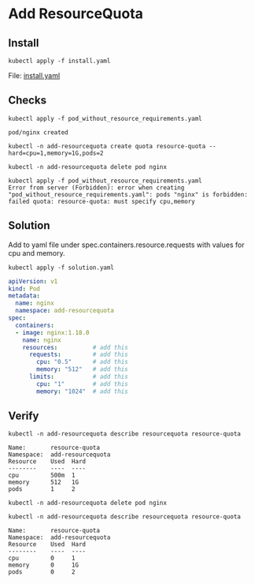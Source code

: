 # Add ResourceQuota

## Install

```text
kubectl apply -f install.yaml
```

File: [install.yaml](install.yaml)

## Checks

```text
kubectl apply -f pod_without_resource_requirements.yaml

pod/nginx created

kubectl -n add-resourcequota create quota resource-quota --hard=cpu=1,memory=1G,pods=2

kubectl -n add-resourcequota delete pod nginx

kubectl apply -f pod_without_resource_requirements.yaml
Error from server (Forbidden): error when creating "pod_without_resource_requirements.yaml": pods "nginx" is forbidden: failed quota: resource-quota: must specify cpu,memory
```

## Solution

Add to yaml file under spec.containers.resource.requests with values for cpu and memory.

```text
kubectl apply -f solution.yaml
```

```yaml
apiVersion: v1
kind: Pod
metadata:
  name: nginx
  namespace: add-resourcequota
spec:
  containers:
  - image: nginx:1.18.0
    name: nginx
    resources:          # add this
      requests:         # add this
        cpu: "0.5"      # add this
        memory: "512"   # add this
      limits:           # add this
        cpu: "1"        # add this
        memory: "1024"  # add this
```

## Verify

```text
kubectl -n add-resourcequota describe resourcequota resource-quota

Name:       resource-quota
Namespace:  add-resourcequota
Resource    Used  Hard
--------    ----  ----
cpu         500m  1
memory      512   1G
pods        1     2

kubectl -n add-resourcequota delete pod nginx

kubectl -n add-resourcequota describe resourcequota resource-quota

Name:       resource-quota
Namespace:  add-resourcequota
Resource    Used  Hard
--------    ----  ----
cpu         0     1
memory      0     1G
pods        0     2
```
